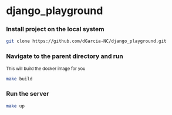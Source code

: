 # django_playground

### Install project on the local system
```bash
git clone https://github.com/dGarcia-NC/django_playground.git
```

### Navigate to the parent directory and run
<sub> This will build the docker image for you </sub>
```bash
make build
```

### Run the server
```bash
make up
```

